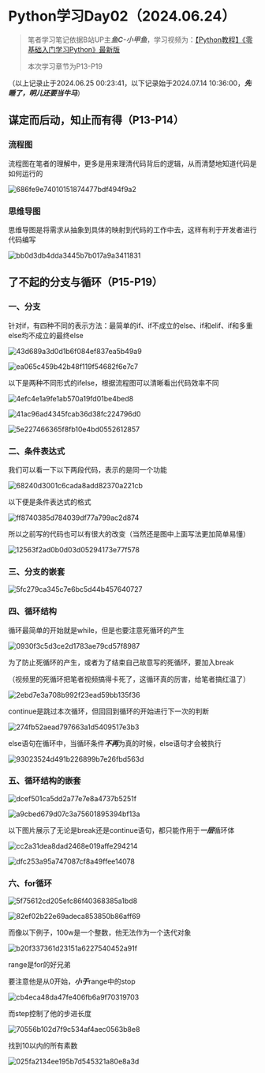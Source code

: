 #  Python学习Day02（2024.06.24）

> 笔者学习笔记依据B站UP主***鱼C-小甲鱼***，学习视频为：[【Python教程】《零基础入门学习Python》最新版]([序章_哔哩哔哩_bilibili](https://www.bilibili.com/video/BV1c4411e77t?p=1&vd_source=3052c1e7ab8ae1ae3bd0668a229fc4b7))
>
> 本次学习章节为P13-P19

（以上记录止于2024.06.25 00:23:41，以下记录始于2024.07.14 10:36:00，***先睡了，明儿还要当牛马***）

## 谋定而后动，知止而有得（P13-P14）

### 流程图

流程图在笔者的理解中，更多是用来理清代码背后的逻辑，从而清楚地知道代码是如何运行的

![686fe9e74010151874477bdf494f9a2](https://gitee.com/lu-hua7/picture/raw/master/686fe9e74010151874477bdf494f9a2.png)

### 思维导图

思维导图是将需求从抽象到具体的映射到代码的工作中去，这样有利于开发者进行代码编写

![bb0d3db4dda3445b7b017a9a3411831](https://gitee.com/lu-hua7/picture/raw/master/bb0d3db4dda3445b7b017a9a3411831.png)

## 了不起的分支与循环（P15-P19）

### 一、分支

针对if，有四种不同的表示方法：最简单的if、if不成立的else、if和elif、if和多重else均不成立的最终else

![43d689a3d0d1b6f084ef837ea5b49a9](https://gitee.com/lu-hua7/picture/raw/master/43d689a3d0d1b6f084ef837ea5b49a9.png)

![ea065c459b42b48f119f54682f6e7c7](https://gitee.com/lu-hua7/picture/raw/master/ea065c459b42b48f119f54682f6e7c7.png)

以下是两种不同形式的ifelse，根据流程图可以清晰看出代码效率不同

![4efc4e1a9fe1ab570a19fd01be4bed8](https://gitee.com/lu-hua7/picture/raw/master/4efc4e1a9fe1ab570a19fd01be4bed8.png)

![41ac96ad4345fcab36d38fc224796d0](https://gitee.com/lu-hua7/picture/raw/master/41ac96ad4345fcab36d38fc224796d0.png)

![5e227466365f8fb10e4bd0552612857](https://gitee.com/lu-hua7/picture/raw/master/5e227466365f8fb10e4bd0552612857.png)

### 二、条件表达式

我们可以看一下以下两段代码，表示的是同一个功能

![68240d3001c6cada8add82370a221cb](https://gitee.com/lu-hua7/picture/raw/master/68240d3001c6cada8add82370a221cb.png)

以下便是条件表达式的格式

![ff8740385d784039df77a799ac2d874](https://gitee.com/lu-hua7/picture/raw/master/ff8740385d784039df77a799ac2d874.png)

所以之前写的代码也可以有很大的改变（当然还是图中上面写法更加简单易懂）

![12563f2ad0b0d03d05294173e77f578](https://gitee.com/lu-hua7/picture/raw/master/12563f2ad0b0d03d05294173e77f578.png)

### 三、分支的嵌套

![5fc279ca345c7e6bc5d44b457640727](https://gitee.com/lu-hua7/picture/raw/master/5fc279ca345c7e6bc5d44b457640727.png)

### 四、循环结构

循环最简单的开始就是while，但是也要注意死循环的产生

![0930f3c5d3ce2d1783ae79cd57f8987](https://gitee.com/lu-hua7/picture/raw/master/0930f3c5d3ce2d1783ae79cd57f8987.png)

为了防止死循环的产生，或者为了结束自己故意写的死循环，要加入break

（视频里的死循环把笔者视频搞得卡死了，这循环真的厉害，给笔者搞红温了）

![2ebd7e3a708b992f23ead59bb135f36](https://gitee.com/lu-hua7/picture/raw/master/2ebd7e3a708b992f23ead59bb135f36.png)

continue是跳过本次循环，但回回到循环的开始进行下一次的判断

![274fb52aead797663a1d5409517e3b3](https://gitee.com/lu-hua7/picture/raw/master/274fb52aead797663a1d5409517e3b3.png)

else语句在循环中，当循环条件***不再***为真的时候，else语句才会被执行

![93023524d491b226899b7e26fbd563d](https://gitee.com/lu-hua7/picture/raw/master/93023524d491b226899b7e26fbd563d.png)

### 五、循环结构的嵌套

![dcef501ca5dd2a77e7e8a4737b5251f](https://gitee.com/lu-hua7/picture/raw/master/dcef501ca5dd2a77e7e8a4737b5251f.png)

![a9cbed679d07c3a75601895394bf13a](https://gitee.com/lu-hua7/picture/raw/master/a9cbed679d07c3a75601895394bf13a.png)

以下图片展示了无论是break还是continue语句，都只能作用于***一层***循环体

![cc2a31dea8dad2468e019affe294214](https://gitee.com/lu-hua7/picture/raw/master/cc2a31dea8dad2468e019affe294214.png)

![dfc253a95a747087cf8a49ffee14078](https://gitee.com/lu-hua7/picture/raw/master/dfc253a95a747087cf8a49ffee14078.png)

### 六、for循环

![5f75612cd205efc86f40368385a1bd8](https://gitee.com/lu-hua7/picture/raw/master/5f75612cd205efc86f40368385a1bd8.png)

![82ef02b22e69adeca853850b86aff69](https://gitee.com/lu-hua7/picture/raw/master/82ef02b22e69adeca853850b86aff69.png)

而像以下例子，100w是一个整数，他无法作为一个迭代对象

![b20f337361d23151a6227540452a91f](https://gitee.com/lu-hua7/picture/raw/master/b20f337361d23151a6227540452a91f.png)

range是for的好兄弟

要注意他是从0开始，***小于***range中的stop

![cb4eca48da47fe406fb6a9f70319703](https://gitee.com/lu-hua7/picture/raw/master/cb4eca48da47fe406fb6a9f70319703.png)

而step控制了他的步进长度

![70556b102d7f9c534af4aec0563b8e8](https://gitee.com/lu-hua7/picture/raw/master/70556b102d7f9c534af4aec0563b8e8.png)

找到10以内的所有素数

![025fa2134ee195b7d545321a80e8a3d](https://gitee.com/lu-hua7/picture/raw/master/025fa2134ee195b7d545321a80e8a3d.png)
